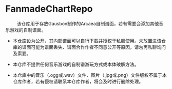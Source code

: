 # FanmadeChartRepo

&emsp; &emsp; 该仓库用于存放Gausbon制作的Arcaea自制谱面，若有需要会添加其他音乐游戏的自制谱面。

- 本仓库设为公开，其内部谱面可以自行下载并授权于私服使用。未放置进该仓库的谱面可能为谱面丢失、谱面合作作者不同意公开等原因，请勿再私聊询问及索要。

- 本仓库不提供任何音乐游戏的自制谱游玩方式或本体破解方法。

- 本仓库中的音乐（.ogg或.wav）文件、图片（.jpg或.png）文件版权不属于本仓库作者，若有侵权请联系本仓库作者，将会及时进行删除处理。
